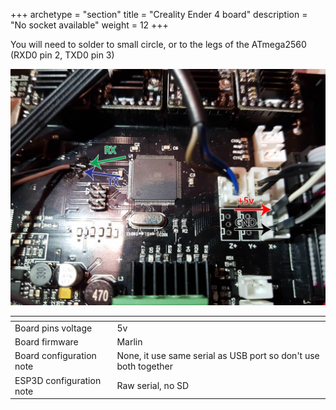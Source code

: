 +++
archetype = "section"
title = "Creality Ender 4 board"
description = "No socket available"
weight = 12
+++

You will need to solder to small circle, or to the legs of the ATmega2560 (RXD0 pin 2, TXD0 pin 3)

![step1](board.jpg?width=300px)

| <!-- -->  | <!-- --> |
|-|-|
| Board pins voltage | 5v |
| Board firmware | Marlin | 
| Board configuration note | None, it use same serial as USB port so don't use both together |
| ESP3D configuration note | Raw serial, no SD |